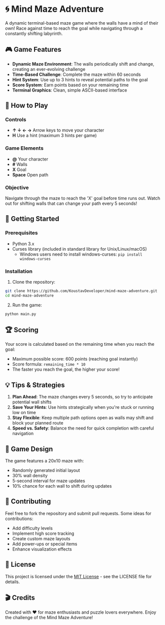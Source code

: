 # 🌀 Mind Maze Adventure

A dynamic terminal-based maze game where the walls have a mind of their own! Race against time to reach the goal while navigating through a constantly shifting labyrinth.

## 🎮 Game Features

- **Dynamic Maze Environment**: The walls periodically shift and change, creating an ever-evolving challenge
- **Time-Based Challenge**: Complete the maze within 60 seconds
- **Hint System**: Use up to 3 hints to reveal potential paths to the goal
- **Score System**: Earn points based on your remaining time
- **Terminal Graphics**: Clean, simple ASCII-based interface

## 🎯 How to Play

### Controls
- **↑ ↓ ← →** Arrow keys to move your character
- **H** Use a hint (maximum 3 hints per game)

### Game Elements
- **@** Your character
- **#** Walls
- **X** Goal
- **Space** Open path

### Objective
Navigate through the maze to reach the 'X' goal before time runs out. Watch out for shifting walls that can change your path every 5 seconds!

## 🚀 Getting Started

### Prerequisites
- Python 3.x
- Curses library (included in standard library for Unix/Linux/macOS)
  - Windows users need to install windows-curses: `pip install windows-curses`

### Installation
1. Clone the repository:
```bash
git clone https://github.com/KoustavDeveloper/mind-maze-adventure.git
cd mind-maze-adventure
```

2. Run the game:
```bash
python main.py
```

## 🏆 Scoring

Your score is calculated based on the remaining time when you reach the goal:
- Maximum possible score: 600 points (reaching goal instantly)
- Score formula: `remaining_time * 10`
- The faster you reach the goal, the higher your score!

## 💡 Tips & Strategies

1. **Plan Ahead**: The maze changes every 5 seconds, so try to anticipate potential wall shifts
2. **Save Your Hints**: Use hints strategically when you're stuck or running low on time
3. **Stay Flexible**: Keep multiple path options open as walls may shift and block your planned route
4. **Speed vs. Safety**: Balance the need for quick completion with careful navigation

## 🎨 Game Design

The game features a 20x10 maze with:
- Randomly generated initial layout
- 30% wall density
- 5-second interval for maze updates
- 10% chance for each wall to shift during updates

## 🤝 Contributing

Feel free to fork the repository and submit pull requests. Some ideas for contributions:
- Add difficulty levels
- Implement high score tracking
- Create custom maze layouts
- Add power-ups or special items
- Enhance visualization effects

## 📝 License

This project is licensed under the [MIT License](LICENSE) - see the LICENSE file for details.

## 🎬 Credits

Created with ❤️ for maze enthusiasts and puzzle lovers everywhere. Enjoy the challenge of the Mind Maze Adventure!